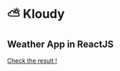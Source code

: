 # :partly_sunny: Kloudy  
## Weather App in ReactJS

[Check the result !](https://keen-lewin-61a34d.netlify.app/)
